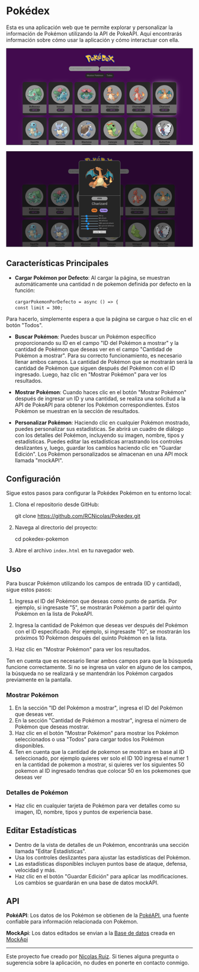 # Pokédex


Esta es una aplicación web que te permite explorar y personalizar la información de Pokémon utilizando la API de PokeAPI. Aquí encontrarás información sobre cómo usar la aplicación y cómo interactuar con ella.


![Captura de Pantalla](Img/Captura_de_pantalla.png)

![Captura de Pantalla](./Img/Captura_alerta.png)


## Características Principales

- **Cargar Pokémon por Defecto**: Al cargar la página, se muestran automáticamente una cantidad n de pokemon definida por defecto en la función:

      cargarPokemonPorDefecto = async () => {
      const limit = 300;


Para hacerlo, simplemente espera a que la página se cargue o haz clic en el botón "Todos".

- **Buscar Pokémon**: Puedes buscar un Pokémon específico proporcionando su ID en el campo "ID del Pokémon a mostrar" y la cantidad de Pokémon que deseas ver en el campo "Cantidad de Pokémon a mostrar". Para su correcto funcionamiento, es necesario llenar ambos campos. La cantidad de Pokémon que se mostrarán será la cantidad de Pokémon que siguen después del Pokémon con el ID ingresado. Luego, haz clic en "Mostrar Pokémon" para ver los resultados.

- **Mostrar Pokémon**: Cuando haces clic en el botón "Mostrar Pokémon" después de ingresar un ID y una cantidad, se realiza una solicitud a la API de PokeAPI para obtener los Pokémon correspondientes. Estos Pokémon se muestran en la sección de resultados.

- **Personalizar Pokémon**: Haciendo clic en cualquier Pokémon mostrado, puedes personalizar sus estadísticas. Se abrirá un cuadro de diálogo con los detalles del Pokémon, incluyendo su imagen, nombre, tipos y estadísticas. Puedes editar las estadísticas arrastrando los controles deslizantes y, luego, guardar los cambios haciendo clic en "Guardar Edición". Los Pokémon personalizados se almacenan en una API mock llamada "mockAPI".


## Configuración

Sigue estos pasos para configurar la Pokédex Pokémon en tu entorno local:

1. Clona el repositorio desde GitHub:
  
      git clone https://github.com/RCNicolas/Pokedex.git
  
2. Navega al directorio del proyecto:
  
      cd pokedex-pokemon
  
3. Abre el archivo `index.html` en tu navegador web.
  
## Uso

Para buscar Pokémon utilizando los campos de entrada (ID y cantidad), sigue estos pasos:

1. Ingresa el ID del Pokémon que deseas como punto de partida. Por ejemplo, si ingresaste "5", se mostrarán Pokémon a partir del quinto Pokémon en la lista de PokeAPI.

2. Ingresa la cantidad de Pokémon que deseas ver después del Pokémon con el ID especificado. Por ejemplo, si ingresaste "10", se mostrarán los próximos 10 Pokémon después del quinto Pokémon en la lista.

3. Haz clic en "Mostrar Pokémon" para ver los resultados.

Ten en cuenta que es necesario llenar ambos campos para que la búsqueda funcione correctamente. Si no se ingresa un valor en alguno de los campos, la búsqueda no se realizará y se mantendrán los Pokémon cargados previamente en la pantalla.



### Mostrar Pokémon

1. En la sección "ID del Pokémon a mostrar", ingresa el ID del Pokémon que deseas ver.
2. En la sección "Cantidad de Pokémon a mostrar", ingresa el número de Pokémon que deseas mostrar.
3. Haz clic en el botón "Mostrar Pokémon" para mostrar los Pokémon seleccionados o usa "Todos" para cargar todos los Pokémon disponibles.
4. Ten en cuenta que la cantidad de pokemon se mostrara en base al ID seleccionado, por ejemplo quieres ver solo el ID 100 ingresa el numer 1 en la cantidad de pokemon a mostrar, si quieres ver los siguientes 50 pokemon al ID ingresado tendras que colocar 50 en los pokemones que deseas ver 

### Detalles de Pokémon

* Haz clic en cualquier tarjeta de Pokémon para ver detalles como su imagen, ID, nombre, tipos y puntos de experiencia base.

## Editar Estadísticas

* Dentro de la vista de detalles de un Pokémon, encontrarás una sección llamada "Editar Estadísticas".
* Usa los controles deslizantes para ajustar las estadísticas del Pokémon.
* Las estadísticas disponibles incluyen puntos base de ataque, defensa, velocidad y más.
* Haz clic en el botón "Guardar Edición" para aplicar las modificaciones. Los cambios se guardarán en una base de datos mockAPI.

## API

 **PokéAPI**: Los datos de los Pokémon se obtienen de la [PokéAPI](https://pokeapi.co/), una fuente confiable para información relacionada con Pokémon.

**MockApi**: Los datos editados se envian a la [Base de datos](https://6509d051f6553137159c10d2.mockapi.io/PokemonAPI) creada en [MockApi](https://mockapi.io)
***

Este proyecto fue creado por [Nicolas Ruiz](https://github.com/RCNicolas). Si tienes alguna pregunta o sugerencia sobre la aplicación, no dudes en ponerte en contacto conmigo.